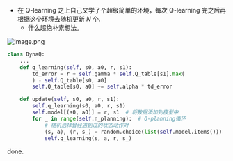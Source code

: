 - 在 Q-learning 之上自己又学了个超级简单的环境，每次 Q-learning 完之后再根据这个环境去随机更新 $N$ 个.
    - 什么超绝朴素想法。

![image.png](https://how-to-1258460161.cos.ap-shanghai.myqcloud.com/how-to/20241108222049.webp)

```python
class DynaQ:
    ...
    def q_learning(self, s0, a0, r, s1):
        td_error = r + self.gamma * self.Q_table[s1].max(
        ) - self.Q_table[s0, a0]
        self.Q_table[s0, a0] += self.alpha * td_error

    def update(self, s0, a0, r, s1):
        self.q_learning(s0, a0, r, s1)
        self.model[(s0, a0)] = r, s1  # 将数据添加到模型中
        for _ in range(self.n_planning):  # Q-planning循环
            # 随机选择曾经遇到过的状态动作对
            (s, a), (r, s_) = random.choice(list(self.model.items()))
            self.q_learning(s, a, r, s_)
```

done.

